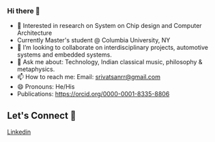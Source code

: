 ### Hi there 👋

- 🌱 Interested in research on System on Chip design and Computer Architecture 
- Currently Master's student @ Columbia University, NY
- 👯 I’m looking to collaborate on interdisciplinary projects, automotive systems and embedded systems. 
- 💬 Ask me about: Technology, Indian classical music, philosophy & metaphysics. 
- 📫 How to reach me: Email: srivatsanrr@gmail.com
- 😄 Pronouns: He/His
- Publications: https://orcid.org/0000-0001-8335-8806

## Let's Connect 🔗
[Linkedin](https://linkedin.com/in/srivatsan-raveendran/)
